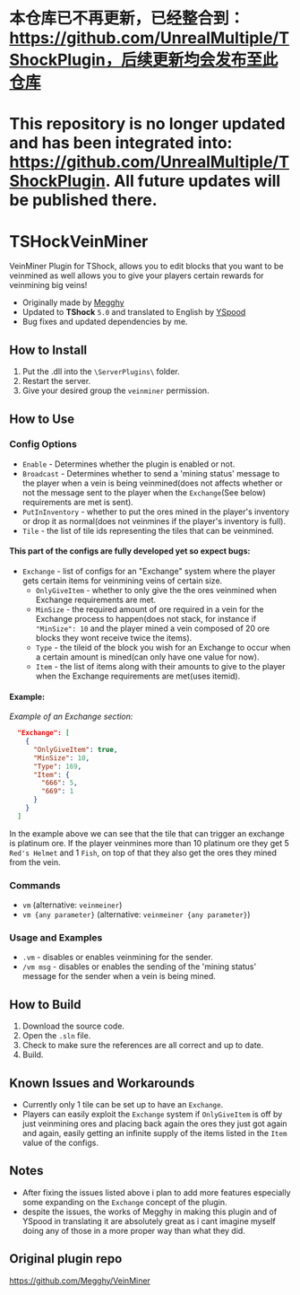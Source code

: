# 本仓库已不再更新，已经整合到：https://github.com/UnrealMultiple/TShockPlugin，后续更新均会发布至此仓库
# This repository is no longer updated and has been integrated into: https://github.com/UnrealMultiple/TShockPlugin. All future updates will be published there.
# TSHockVeinMiner
VeinMiner Plugin for TShock, allows you to edit blocks that you want to be veinmined as well allows you to give your players certain rewards for veinmining big veins!

- Originally made by [Megghy](https://github.com/Megghy)
- Updated to **TShock** `5.0` and translated to English by [YSpood](https://github.com/YSpoof)
- Bug fixes and updated dependencies by me.

## How to Install
1. Put the .dll into the `\ServerPlugins\` folder.
2. Restart the server.
3. Give your desired group the `veinminer` permission.

## How to Use
### Config Options
- `Enable` - Determines whether the plugin is enabled or not.
- `Broadcast` - Determines whether to send a 'mining status' message to the player when a vein is being veinmined(does not affects whether or not the message sent to the player when the `Exchange`(See below) requirements are met is sent).
- `PutInInventory` - whether to put the ores mined in the player's inventory or drop it as normal(does not veinmines if the player's inventory is full).
- `Tile` - the list of tile ids representing the tiles that can be veinmined.

#### This part of the configs are fully developed yet so expect bugs:
- `Exchange` - list of configs for an "Exchange" system where the player gets certain items for veinmining veins of certain size.
  - `OnlyGiveItem` - whether to only give the the ores veinmined when Exchange requirements are met.
  - `MinSize` - the required amount of ore required in a vein for the Exchange process to happen(does not stack, for instance if `"MinSize": 10` and the player mined a vein composed of 20 ore blocks they wont receive twice the items).
  - `Type` - the tileid of the block you wish for an Exchange to occur when a certain amount is mined(can only have one value for now).
  - `Item` - the list of items along with their amounts to give to the player when the Exchange requirements are met(uses itemid).
  
#### Example:
*Example of an Exchange section:*
```json
  "Exchange": [
    {
      "OnlyGiveItem": true,
      "MinSize": 10,
      "Type": 169,
      "Item": {
        "666": 5,
        "669": 1
      }
    }
  ]
```
In the example above we can see that the tile that can trigger an exchange is platinum ore. If the player veinmines more than 10 platinum ore they get 5 `Red's Helmet` and 1 `Fish`, on top of that they also get the ores they mined from the vein.

### Commands
- `vm` (alternative: `veinmeiner`)
- `vm {any parameter}` (alternative: `veinmeiner {any parameter}`)

### Usage and Examples
- `.vm` - disables or enables veinmining for the sender.
- `/vm msg` - disables or enables the sending of the 'mining status' message for the sender when a vein is being mined.

## How to Build
1. Download the source code.
2. Open the `.sln` file.
3. Check to make sure the references are all correct and up to date.
4. Build.

## Known Issues and Workarounds
- Currently only 1 tile can be set up to have an `Exchange`.
- Players can easily exploit the `Exchange` system if `OnlyGiveItem` is off by just veinmining ores and placing back again the ores they just got again and again, easily getting an infinite supply of the items listed in the `Item` value of the configs.

## Notes
- After fixing the issues listed above i plan to add more features especially some expanding on the `Exchange` concept of the plugin.
- despite the issues, the works of Megghy in making this plugin and of YSpood in translating it are absolutely great as i cant imagine myself doing any of those in a more proper way than what they did.

## Original plugin repo
https://github.com/Megghy/VeinMiner
